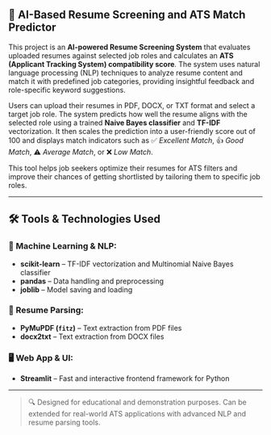 ## 📄 AI-Based Resume Screening and ATS Match Predictor

This project is an **AI-powered Resume Screening System** that evaluates uploaded resumes against selected job roles and calculates an **ATS (Applicant Tracking System) compatibility score**. The system uses natural language processing (NLP) techniques to analyze resume content and match it with predefined job categories, providing insightful feedback and role-specific keyword suggestions.

Users can upload their resumes in PDF, DOCX, or TXT format and select a target job role. The system predicts how well the resume aligns with the selected role using a trained **Naive Bayes classifier** and **TF-IDF** vectorization. It then scales the prediction into a user-friendly score out of 100 and displays match indicators such as ✅ *Excellent Match*, 👍 *Good Match*, ⚠️ *Average Match*, or ❌ *Low Match*.

This tool helps job seekers optimize their resumes for ATS filters and improve their chances of getting shortlisted by tailoring them to specific job roles.

---

## 🛠️ Tools & Technologies Used

### 🧠 Machine Learning & NLP:
- **scikit-learn** – TF-IDF vectorization and Multinomial Naive Bayes classifier
- **pandas** – Data handling and preprocessing
- **joblib** – Model saving and loading

### 📄 Resume Parsing:
- **PyMuPDF (`fitz`)** – Text extraction from PDF files
- **docx2txt** – Text extraction from DOCX files

### 🖥️ Web App & UI:
- **Streamlit** – Fast and interactive frontend framework for Python

---

> 🔍 Designed for educational and demonstration purposes. Can be extended for real-world ATS applications with advanced NLP and resume parsing tools.
